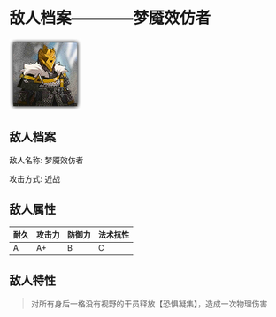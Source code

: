 # 敌人档案————梦魇效仿者

![梦魇效仿者](./eneIcons/梦魇效仿者.png)

## 敌人档案

敌人名称: 梦魇效仿者

攻击方式: 近战

## 敌人属性

| 耐久      | 攻击力  | 防御力 | 法术抗性 |
|---------|------|-----|------|
| A | A+ | B | C |

## 敌人特性
> 对所有身后一格没有视野的干员释放【恐惧凝集】，造成一次物理伤害
